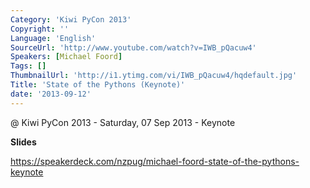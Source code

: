 ```yaml
---
Category: 'Kiwi PyCon 2013'
Copyright: ''
Language: 'English'
SourceUrl: 'http://www.youtube.com/watch?v=IWB_pQacuw4'
Speakers: [Michael Foord]
Tags: []
ThumbnailUrl: 'http://i1.ytimg.com/vi/IWB_pQacuw4/hqdefault.jpg'
Title: 'State of the Pythons (Keynote)'
date: '2013-09-12'
---
```

@ Kiwi PyCon 2013 - Saturday, 07 Sep 2013 - Keynote

**Slides**

https://speakerdeck.com/nzpug/michael-foord-state-of-the-pythons-keynote